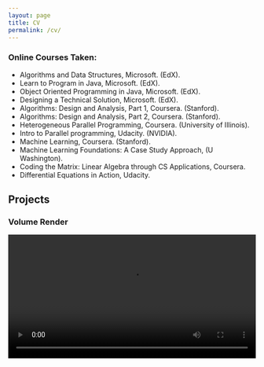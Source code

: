 ```yaml
---
layout: page
title: CV
permalink: /cv/
---
```


### Online Courses Taken:

<ul>
<li>Algorithms and Data Structures, Microsoft. (EdX).</li>
<li>Learn to Program in Java, Microsoft. (EdX).</li>
<li>Object Oriented Programming in Java, Microsoft. (EdX).</li>
<li>Designing a Technical Solution, Microsoft. (EdX).</li>
<li>Algorithms: Design and Analysis, Part 1, Coursera. (Stanford). </li>
<li>Algorithms: Design and Analysis, Part 2, Coursera. (Stanford). </li>
<li>Heterogeneous Parallel Programming, Coursera. (University of Illinois). </li>
<li>Intro to Parallel programming, Udacity. (NVIDIA). </li>
<li>Machine Learning, Coursera. (Stanford). </li>
<li>Machine Learning Foundations: A Case Study Approach, (U Washington). </li>
<li>Coding the Matrix: Linear Algebra through CS Applications, Coursera. </li>
<li>Differential Equations in Action, Udacity. </li>



</ul>


## Projects

### Volume Render 

<div style="text-align: center">
<video src="{{ site.url }}assets/videos/ising_3D.mp4" width="100%"  height="auto" controls preload> </video>
</div>

